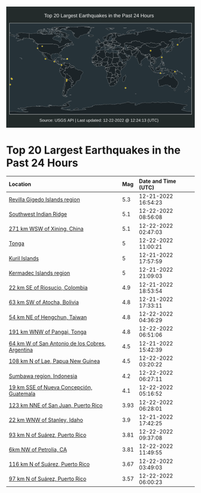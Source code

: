 ![Map](./map.png)

# Top 20 Largest Earthquakes in the Past 24 Hours

| Location | Mag | Date and Time (UTC) |
|:---|:---|:---|
| [Revilla Gigedo Islands region](https://earthquake.usgs.gov/earthquakes/eventpage/us6000javv) | 5.3 | 12-21-2022 16:54:23 |
| [Southwest Indian Ridge](https://earthquake.usgs.gov/earthquakes/eventpage/us6000jb1b) | 5.1 | 12-22-2022 08:56:08 |
| [271 km WSW of Xining, China](https://earthquake.usgs.gov/earthquakes/eventpage/us6000jazu) | 5.1 | 12-22-2022 02:47:03 |
| [Tonga](https://earthquake.usgs.gov/earthquakes/eventpage/us6000jb1r) | 5 | 12-22-2022 11:00:21 |
| [Kuril Islands](https://earthquake.usgs.gov/earthquakes/eventpage/us6000jaw4) | 5 | 12-21-2022 17:57:59 |
| [Kermadec Islands region](https://earthquake.usgs.gov/earthquakes/eventpage/us6000jaxi) | 5 | 12-21-2022 21:09:03 |
| [22 km SE of Riosucio, Colombia](https://earthquake.usgs.gov/earthquakes/eventpage/us6000jawa) | 4.9 | 12-21-2022 18:53:54 |
| [63 km SW of Atocha, Bolivia](https://earthquake.usgs.gov/earthquakes/eventpage/us6000javz) | 4.8 | 12-21-2022 17:33:11 |
| [54 km NE of Hengchun, Taiwan](https://earthquake.usgs.gov/earthquakes/eventpage/us6000jb0d) | 4.8 | 12-22-2022 04:36:29 |
| [191 km WNW of Pangai, Tonga](https://earthquake.usgs.gov/earthquakes/eventpage/us6000jb0w) | 4.8 | 12-22-2022 06:51:06 |
| [64 km W of San Antonio de los Cobres, Argentina](https://earthquake.usgs.gov/earthquakes/eventpage/us6000javl) | 4.5 | 12-21-2022 15:42:39 |
| [108 km N of Lae, Papua New Guinea](https://earthquake.usgs.gov/earthquakes/eventpage/us6000jb08) | 4.5 | 12-22-2022 03:20:22 |
| [Sumbawa region, Indonesia](https://earthquake.usgs.gov/earthquakes/eventpage/us6000jb0s) | 4.2 | 12-22-2022 06:27:11 |
| [19 km SSE of Nueva Concepción, Guatemala](https://earthquake.usgs.gov/earthquakes/eventpage/us6000jb0h) | 4.1 | 12-22-2022 05:16:52 |
| [123 km NNE of San Juan, Puerto Rico](https://earthquake.usgs.gov/earthquakes/eventpage/pr2022356002) | 3.93 | 12-22-2022 06:28:01 |
| [22 km WNW of Stanley, Idaho](https://earthquake.usgs.gov/earthquakes/eventpage/us6000jaw1) | 3.9 | 12-21-2022 17:42:25 |
| [93 km N of Suárez, Puerto Rico](https://earthquake.usgs.gov/earthquakes/eventpage/pr2022356003) | 3.81 | 12-22-2022 09:37:08 |
| [6km NW of Petrolia, CA](https://earthquake.usgs.gov/earthquakes/eventpage/nc73823036) | 3.81 | 12-22-2022 11:49:55 |
| [116 km N of Suárez, Puerto Rico](https://earthquake.usgs.gov/earthquakes/eventpage/pr2022356000) | 3.67 | 12-22-2022 03:49:03 |
| [97 km N of Suárez, Puerto Rico](https://earthquake.usgs.gov/earthquakes/eventpage/pr2022356001) | 3.57 | 12-22-2022 06:00:23 |
